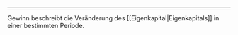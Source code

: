 ***

Gewinn beschreibt die Veränderung des [[Eigenkapital|Eigenkapitals]] in einer bestimmten Periode.